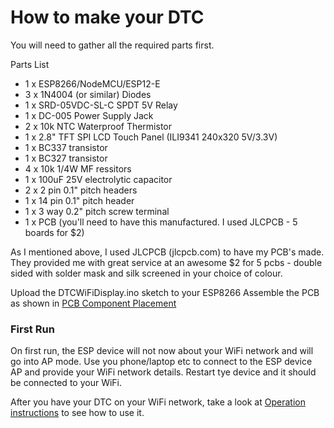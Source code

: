 # How to make your DTC

You will need to gather all the required parts first.

Parts List

- 1 x ESP8266/NodeMCU/ESP12-E
- 3 x 1N4004 (or similar)  Diodes
- 1 x SRD-05VDC-SL-C SPDT 5V Relay
- 1 x DC-005 Power Supply Jack
- 2 x 10k NTC Waterproof Thermistor
- 1 x 2.8" TFT SPI LCD Touch Panel (ILI9341 240x320 5V/3.3V)
- 1 x BC337 transistor
- 1 x BC327 transistor
- 4 x 10k 1/4W MF ressitors
- 1 x 100uF 25V electrolytic capacitor
- 2 x 2 pin 0.1" pitch headers
- 1 x 14 pin 0.1" pitch header
- 1 x 3 way 0.2" pitch screw terminal
- 1 x PCB (you'll need to have this manufactured. I used JLCPCB - 5 boards for $2)

As I mentioned above, I used JLCPCB (jlcpcb.com) to have my PCB's made. They provided me with great service at an awesome $2 for 5 pcbs - double sided with solder mask and silk screened in your choice of colour.

Upload the DTCWiFiDisplay.ino sketch to your ESP8266
Assemble the PCB as shown in [PCB Component Placement](/PCB/DTC_Component_Placement.pdf)

### First Run

On first run, the ESP device will not now about your WiFi network and will go into AP mode. Use you phone/laptop etc to connect to the ESP device AP and provide your WiFi network details. Restart tye device and it should be connected to your WiFi.

After you have your DTC on your WiFi network, take a look at [Operation instructions](/Operation.md) to see how to use it.
